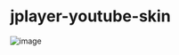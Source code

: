 jplayer-youtube-skin
====================
![image](https://raw.githubusercontent.com/ixiumu/jplayer-youtube-skin/master/screenshot.png)
